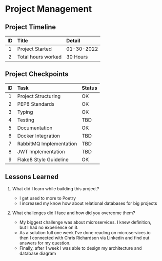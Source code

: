 # Project Management

## Project Timeline

| ID  | Title              | Detail     |
|:---:|:-------------------|:-----------|
|  1  | Project Started    | 01-30-2022 |
|  2  | Total hours worked | 30 Hours   |


## Project Checkpoints

| ID  | Task                    | Status |
|:---:|:------------------------|:-------|
|  1  | Project Structuring     | OK     |
|  2  | PEP8 Standards          | OK     |
|  3  | Typing                  | OK     |
|  4  | Testing                 | TBD    |
|  5  | Documentation           | OK     |
|  6  | Docker Integration      | TBD    |
|  7  | RabbitMQ Implementation | TBD    |
|  8  | JWT Implementation      | TBD    |
|  9  | Flake8 Style Guideline  | OK     |


## Lessons Learned

1. What did I learn while building this project?
    * I get used to more to Poetry
    * I increased my know how about relational databases for big projects


2. What challenges did I face and how did you overcome them?
   * My biggest challenge was about microservices. I knew definition, but I had no experience on it.
   * As a solution full one week I've done reading on microservices.io then I connected with Chris Richardson via Linkedin and find out answers for my question.
   * Finally, after 1 week I was able to design my architecture and database diagram
